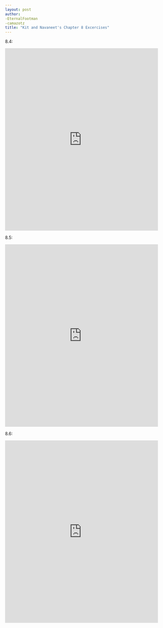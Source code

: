 ```yaml
---
layout: post
author:
-EternalFootman
-camazotz
title: "Kit and Navaneet's Chapter 8 Excercises"
---
```


8.4:
<iframe src="https://trinket.io/embed/python/20dd6e17ca?start=result" width="100%" height="600" frameborder="0" marginwidth="0" marginheight="0" allowfullscreen></iframe>

8.5:
<iframe src="https://trinket.io/embed/python/85fe792850?start=result" width="100%" height="600" frameborder="0" marginwidth="0" marginheight="0" allowfullscreen></iframe>

8.6:
<iframe src="https://trinket.io/embed/python/7ca71bfd70?start=result" width="100%" height="600" frameborder="0" marginwidth="0" marginheight="0" allowfullscreen></iframe>
